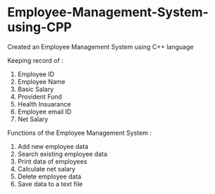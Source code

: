 # Employee-Management-System-using-CPP
Created an Employee Management System using C++ language

Keeping record of : 
  1. Employee ID
  2. Employee Name 
  3. Basic Salary 
  4. Provident Fund
  5. Health Insuarance 
  6. Employee email ID
  7. Net Salary

Functions of the Employee Management System : 
  1. Add new employee data
  2. Search existing employee data
  3. Print data of employees
  4. Calculate net salary
  5. Delete employee data
  6. Save data to a text file
